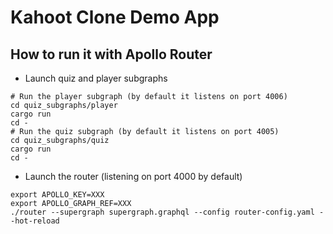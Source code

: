 # Kahoot Clone Demo App

## How to run it with Apollo Router

- Launch quiz and player subgraphs

```shell
# Run the player subgraph (by default it listens on port 4006)
cd quiz_subgraphs/player
cargo run
cd -
# Run the quiz subgraph (by default it listens on port 4005)
cd quiz_subgraphs/quiz
cargo run
cd -
```

- Launch the router (listening on port 4000 by default)

```shell
export APOLLO_KEY=XXX
export APOLLO_GRAPH_REF=XXX
./router --supergraph supergraph.graphql --config router-config.yaml --hot-reload
```
